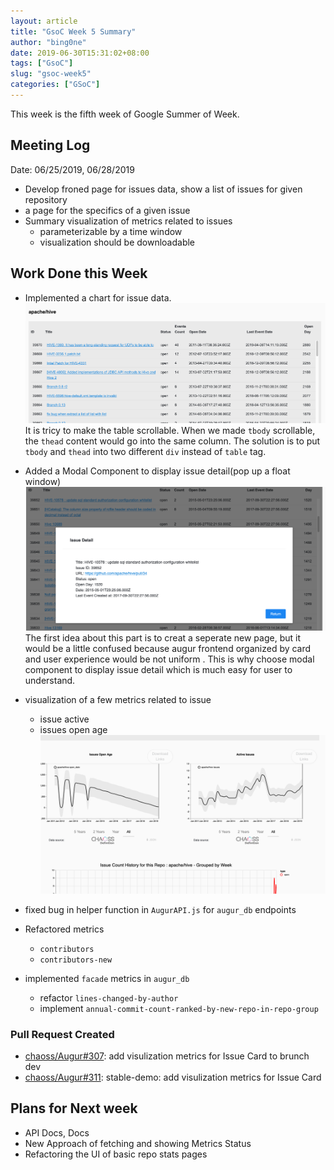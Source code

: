 ```yaml
---
layout: article
title: "GsoC Week 5 Summary"
author: "bing0ne"
date: 2019-06-30T15:31:02+08:00
tags: ["GsoC"]
slug: "gsoc-week5"
categories: ["GSoC"]
---
```


This week is the fifth week of Google Summer of Week. 

<!--more-->

## Meeting Log

Date: 06/25/2019, 06/28/2019 

- Develop froned page for issues data, show a list of issues for given repository
- a page for the specifics of a given issue 
- Summary visualization of metrics related to issues
  - parameterizable by a time window
  - visualization should be downloadable

## Work Done this Week

- Implemented a chart for issue data.
![issue_overview](gsoc_issue_overview.png)
It is tricy to make the table scrollable. When we made `tbody` scrollable, the `thead` content would go into the same column. The solution is to put `tbody` and `thead` into two different `div` instead of `table` tag. 

- Added a Modal Component to display issue detail(pop up a float window)
![issue_detail](gsoc_issue_detail.png)
The first idea about this part is to creat a seperate new page, but it would be a little confused because augur frontend organized by card and user experience would be not uniform
. This is why choose modal component to display issue detail which is much easy for user to understand. 
 

- visualization of a few metrics related to issue
    - issue active
    - issues open age
![issues_vic](gsoc_viz_.png)


- fixed bug in helper function in `AugurAPI.js` for `augur_db` endpoints 
- Refactored metrics
    - `contributors`
    - `contributors-new`
- implemented `facade` metrics in `augur_db`
  - refactor `lines-changed-by-author`
  - implement `annual-commit-count-ranked-by-new-repo-in-repo-group` 

### Pull Request Created

- [chaoss/Augur#307](https://github.com/chaoss/augur/pull/307): add visulization metrics for Issue Card to brunch dev
- [chaoss/Augur#311](https://github.com/chaoss/augur/pull/311): stable-demo: add visulization metrics for Issue Card


## Plans for Next week 

- API Docs, Docs
- New Approach of fetching and showing Metrics Status 
- Refactoring the UI of basic repo stats pages